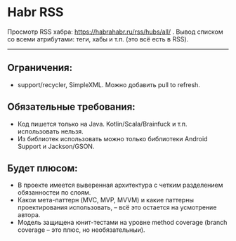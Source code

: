 # Habr RSS

Просмотр RSS хабра:    https://habrahabr.ru/rss/hubs/all/ . 
Вывод списком со всеми атрибутами: теги, хабы и т.п. (это всё есть в RSS). 

----

## Ограничения: 
- support/recycler, SimpleXML. Можно добавить pull to refresh.

## Обязательные требования:
- Код пишется только на Java. Kotlin/Scala/Brainfuck и т.п. использовать нельзя.
- Из библиотек использовать можно только библиотеки Android Support и Jackson/GSON.


## Будет плюсом:
- В проекте имеется выверенная архитектура с четким разделением  обязанностеи по слоям. 
- Какои мета-­паттерн (MVC, MVP, MVVM) и какие паттерны проектирования использовать, – всё это остается на усмотрение автора.
- Модель защищена юнит-­тестами на уровне method coverage (branch coverage – это плюс, но необязательныи).
